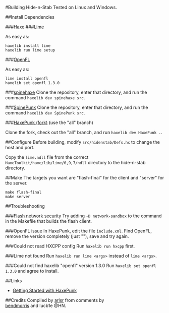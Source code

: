 #Building Hide-n-Stab
Tested on Linux and Windows.

##Install Dependencies

###[Haxe](http://haxe.org/download)
###[Lime](http://www.openfl.org/documentation/setup/install-lime/)

As easy as:

	haxelib install lime
	haxelib run lime setup


###[OpenFL](http://www.openfl.org/documentation/setup/install-openfl/)

As easy as:

	lime install openfl
	haxelib set openfl 1.3.0

###[spinehaxe](http://github.com/bendmorris/spinehaxe)
Clone the repository, enter that directory, and run the command `haxelib dev spinehaxe src`.

###[SpinePunk](http://github.com/bendmorris/SpinePunk)
Clone the repository, enter that directory, and run the command `haxelib dev SpinePunk src`.

###[HaxePunk (fork)](http://github.com/bendmorris/HaxePunk)
(use the "all" branch) 

Clone the fork, check out the "all" branch, and run `haxelib dev HaxePunk .`.

##Configure
Before building, modify `src/hidenstab/Defs.hx` to change the host and port.

Copy the `lime.ndll` file from the correct `HaxeToolkit/haxe/lib/lime/0,9,7/ndll` directory to the hide-n-stab directory.

##Make
The targets you want are "flash-final" for the client and "server" for the server.

	make flash-final
	make server

##Troubleshooting

###[Flash network security](http://haxe.org/doc/flash/security)
Try adding `-D network-sandbox` to the command in the Makefile that builds the flash client.

###OpenFL issue
In HaxePunk, edit the file `include.xml`. Find OpenFL, remove the version completely (just "<haxelib name=openfl />"), save and try again.

###Could not read HXCPP config
Run `haxelib run hxcpp` first.

###Lime not found
Run `haxelib run lime <args>` instead of `lime <args>`.

###Could not find haxelib "openfl" version 1.3.0
Run `haxelib set openfl 1.3.0` and agree to install.

##Links
* [Getting Started with HaxePunk](http://haxepunk.com/documentation/tutorials/getting-started/)

##Credits
Compiled by [arlsr](https://github.com/arlsr/) from comments by 	
[bendmorris](https://github.com/bendmorris/hide-n-stab) and lucb1e @HN.
